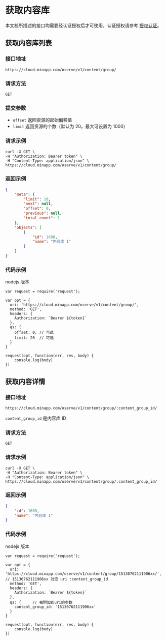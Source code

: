 # 获取内容库

本文档所描述的接口均需要经认证授权后才可使用，认证授权请参考 [授权认证](./authentication.md)。

## 获取内容库列表

### 接口地址

`https://cloud.minapp.com/oserve/v1/content/group/`

### 请求方法

`GET`

### 提交参数

- `offset` 返回资源的起始偏移值
- `limit` 返回资源的个数（默认为 20，最大可设置为 1000）

### 请求示例

```
curl -X GET \
-H "Authorization: Bearer token" \
-H "Content-Type: application/json" \
https://cloud.minapp.com/oserve/v1/content/group/
```

### 返回示例

```json
{
    "meta": {
        "limit": 10,
        "next": null,
        "offset": 0,
        "previous": null,
        "total_count": 1
    },
    "objects": [
        {
            "id": 1680,
            "name": "内容库 1"
        }
    ]
}
```

### 代码示例

nodejs 版本

```
var request = require('request');

var opt = {
  uri: 'https://cloud.minapp.com/oserve/v1/content/group/',
  method: 'GET',
  headers: {
    Authorization: `Bearer ${token}`
  },
  qs: {
    offset: 0, // 可选
    limit: 20  // 可选
  }
}

request(opt, function(err, res, body) {
    console.log(body)
})
```

## 获取内容详情

### 接口地址

`https://cloud.minapp.com/oserve/v1/content/group/:content_group_id/`

`content_group_id` 是内容库 ID

### 请求方法

`GET`

### 请求示例

```
curl -X GET \
-H "Authorization: Bearer token" \
-H "Content-Type: application/json" \
https://cloud.minapp.com/oserve/v1/content/group/:content_group_id/
```

### 返回示例

```json
{
    "id": 1680,
    "name": "内容库 1"
}
```

### 代码示例

nodejs 版本

```
var request = require('request');

var opt = {
  uri: 'https://cloud.minapp.com/oserve/v1/content/group/15130762111906xx/',  // 15130762111906xx 对应 uri :content_group_id
  method: 'GET',
  headers: {
    Authorization: `Bearer ${token}`
  },
  qs: {     // 被附加到uri的参数
    content_group_id: '15130762111906xx'
  }
}

request(opt, function(err, res, body) {
    console.log(body)
})
```

